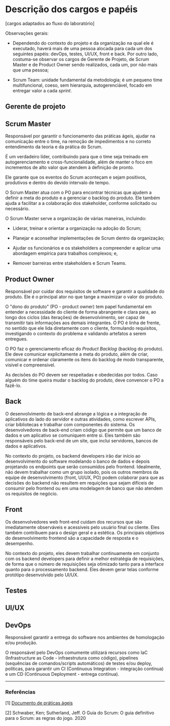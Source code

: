 # Descrição dos cargos e papéis
[cargos adaptados ao fluxo do laboratório]

Observações gerais:

- Dependendo do contexto do projeto e da organização na qual ele é executado, haverá mais de uma pessoa alocada para cada um dos seguintes papéis: devOps, testes, UI/UX, front e back. Por outro lado, costuma-se observar os cargos de Gerente de Projeto, de Scrum Master e de Product Owner sendo realizados, cada um, por não mais que uma pessoa;

- Scrum Team: unidade fundamental da metodologia; é um pequeno time multifuncional, coeso, sem hierarquia, autogerenciável, focado em entregar valor a cada *sprint*.

## Gerente de projeto
<!---Fay---> 
## Scrum  Master
<!-- Erick ? -->

Responsável por garantir o funcionamento das práticas ágeis, ajudar na comunicação entre o time, na remoção de impedimentos e no correto entendimento da teoria e da prática do Scrum.

É um verdadeiro líder, contribuindo para que o time seja treinado em autogerenciamento e cross-funcionalidade, além de manter o foco em incrementos de alto valor que atendem à definição de pronto.

Ele garante que os eventos do Scrum aconteçam e sejam positivos, produtivos e dentro do devido intervalo de tempo.

O Scrum Master atua com o PO para encontrar técnicas que ajudem a definir a meta do produto e a gerenciar o backlog do produto. Ele também ajuda a facilitar a a colaboração dos stakeholder, conforme solicitado ou necessário.

O Scrum Master serve a organização de várias maneiras, incluindo:

- Liderar, treinar e orientar a organização na adoção do Scrum;

- Planejar e aconselhar implementações de Scrum dentro da organização;

- Ajudar os funcionários e os stakeholders a compreender e aplicar uma abordagem empírica para trabalhos complexos; e,

- Remover barreiras entre stakeholders e Scrum Teams.

## Product Owner
<!-- Hugo
Geovana
Julia
Fernando Gonçalves -->

Responsável por cuidar dos requisitos de software e garantir a qualidade do produto. Ele é o principal ator no que tange a maximizar o valor do produto.

O "dono do produto" (PO - product owner) tem papel fundamental em entender a necessidade do cliente de forma abrangente e clara para, ao longo dos ciclos (das iterações) de desenvolvimento, ser capaz de transmitir tais informações aos demais integrantes. O PO é linha de frente, no sentido que ele lida diretamente com o cliente, formulando requisitos, investigando o contexto do problema e validando artefatos a serem entregues.

O PO faz o gerenciamento eficaz do *Product Backlog* (backlog do produto). Ele deve comunicar explicitamente a meta do produto, além de criar, comunicar e ordenar claramente os itens do backlog de modo transparente, visível e compreensivel.

As decisões do PO devem ser respeitadas e obedecidas por todos. Caso alguém do time queira mudar o backlog do produto, deve convencer o PO a fazê-lo.

## Back
<!-- Dario
Guy
Erick
Matheus -->

O desenvolvimento de back-end abrange a lógica e a integração de aplicativos do lado do servidor e outras atividades, como escrever APIs, criar bibliotecas e trabalhar com componentes do sistema. Os desenvolvedores de back-end criam código que permite que um banco de dados e um aplicativo se comuniquem entre si.
Eles também são responsáveis pelo back-end de um site, que inclui servidores, bancos de dados e aplicativos.

No contexto do projeto, os backend developers irão dar início ao desenvolvimento do software modelando o banco de dados e depois projetando os endpoints que serão consumidos pelo frontend. Idealmente, não devem trabalhar como um grupo isolado, pois os outros membros da equipe de desenvolvimento (front, UI/UX, PO) podem colaborar para que as decisões do backend não resultem em requições que sejam difíceis de consumir pelo frontend ou em uma modelagem de banco que não atendem os requisitos de negócio.

## Front
<!-- Irwin
Fernando Lacerda
Lameque
Antonio -->
Os desenvolvedores web front-end cuidam dos recursos que são imediatamente observáveis e acessíveis pelo usuário final ou cliente. Eles também contribuem para o design geral e a estética. Os principais objetivos do desenvolvimento frontend são a capacidade de resposta e o desempenho.

No contexto do projeto, eles devem trabalhar continuamente em conjunto com os backend developers para definir a melhor estratégia de requisições, de forma que o número de requisições seja otimizado tanto para a interface quanto para o processamento backend. Eles devem gerar telas conforme protótipo desenvolvido pelo UI/UX.


## Testes
<!-- Lucas
Jessica
Vitor -->
## UI/UX
<!-- Narmer -->
## DevOps
<!-- Dario
Matheus -->

Responsável garantir a entrega do software nos ambientes de homologação e/ou produção.

O responsável pelo DevOps comumente utilizará recursos como IaC (Infrastructure as Code - infraestrutura como código), pipelines (sequências de comandos/scripts automáticos) de testes e/ou deploy, políticas, para garantir um CI (Continuous Integration - integração contínua) e um CD (Continuous Deployment - entrega contínua).

<hr>

### Referências

[1] [Documento de práticas ágeis](https://github.com/codehg/dreamteam-agu/blob/main/politicas/praticas-ageis.md)

[2] Schwaber, Ken; Sutherland, Jeff. O Guia do Scrum: O guia definitivo para o Scrum: as regras do jogo. 2020
